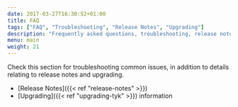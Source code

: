 ```yaml
---
date: 2017-03-27T16:30:52+01:00
title: FAQ
tags: ["FAQ", "Troubleshooting", "Release Notes", "Upgrading"]
description: "Frequently asked questions, troubleshooting, release notes and upgrading information for your Tyk installation"
menu: main
weight: 21
---
```


Check this section for troubleshooting common issues, in addition to details relating to release notes and upgrading.

* [Release Notes]({{< ref "release-notes" >}})
* [Upgrading]({{< ref "upgrading-tyk" >}}) information